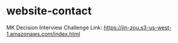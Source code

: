 # website-contact
MK Decision Interview Challenge
Link: https://jin-zou.s3-us-west-1.amazonaws.com/index.html
